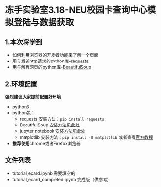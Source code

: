 # 冻手实验室3.18-NEU校园卡查询中心模拟登陆与数据获取

## 1.本次将学到

- 如何利用浏览器的开发者功能来了解一个页面
- 用与发送http请求的python库-[requests](http://docs.python-requests.org/zh_CN/latest/user/quickstart.html)
- 用与解析网页的python库-[BeautifulSoup](https://www.crummy.com/software/BeautifulSoup/bs4/doc/index.zh.html)

## 2.环境配置

**强烈建议大家提前配置好环境**
- python3
- python包：
    - requests   安装方法：`pip install requests`  
    - BeautifulSoup [安装方法见此处](https://www.crummy.com/software/BeautifulSoup/bs4/doc/index.zh.html#id5)
    - jupyter notebook  [安装方法见此处](http://jupyter.org/install)
    - matplotlib 安装方法：`pip install -U matplotlib`  或者查看[官方教程](https://matplotlib.org/users/installing.html)
- **推荐使用**chrome或者Firefox浏览器

## 文件列表
- tutorial_ecard.ipynb 需要填空的
- tutorial_ecard_completed.ipynb 完成版（供参考）

